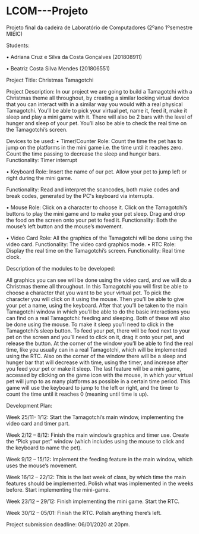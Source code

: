 # LCOM---Projeto
Projeto final da cadeira de Laboratório de Computadores (2ºano 1ºsemestre MIEIC)

Students: 

•	Adriana Cruz e Silva da Costa Gonçalves (201808911)

•	Beatriz Costa Silva Mendes (201806551)

Project Title: Christmas Tamagotchi

Project Description:
In our project we are going to build a Tamagotchi with a Christmas theme all throughout, by creating a similar looking virtual device that you can interact with in a similar way you would with a real physical Tamagotchi. You’ll be able to pick your virtual pet, name it, feed it, make it sleep and play a mini game with it. There will also be 2 bars with the level of hunger and sleep of your pet. You’ll also be able to check the real time on the Tamagotchi’s screen.

Devices to be used:
•	Timer/Counter
Role: Count the time the pet has to jump on the platforms in the mini game i.e. the time until it reaches zero.
Count the time passing to decrease the sleep and hunger bars.
Functionality: Timer interrupt

•	Keyboard
Role: Insert the name of our pet.
Allow your pet to jump left or right during the mini game.

Functionality: Read and interpret the scancodes, both make codes and break codes, generated by the PC's keyboard via interrupts.

•	Mouse
Role: Click on a character to choose it. 
Click on the Tamagotchi’s buttons to play the mini game and to make your pet sleep. 
Drag and drop the food on the screen onto your pet to feed it.
Functionality: Both the mouse’s left button and the mouse’s movement.

•	Video Card
Role: All the graphics of the Tamagotchi will be done using the video card.
Functionality: The video card graphics mode.
•	RTC
Role: Display the real time on the Tamagotchi’s screen. 
Functionality: Real time clock.

Description of the modules to be developed:

All graphics you can see will be done using the video card, and we will do a Christmas theme all throughout.
In this Tamagotchi you will first be able to choose a character that you want to be your virtual pet. To pick the character you will click on it using the mouse.
Then you’ll be able to give your pet a name, using the keyboard. 
After that you’ll be taken to the main Tamagotchi window in which you’ll be able to do the basic interactions you can find on a real Tamagotchi: feeding and sleeping. Both of these will also be done using the mouse. To make it sleep you’ll need to click in the Tamagotchi’s sleep button. To feed your pet, there will be food next to your pet on the screen and you’ll need to click on it, drag it onto your pet, and release the button.
At the corner of the window you’ll be able to find the real time, like you usually can in a real Tamagotchi, which will be implemented using the RTC.
Also on the corner of the window there will be a sleep and hunger bar that will decrease with time, using the timer, and increase after you feed your pet or make it sleep. 
The last feature will be a mini game, accessed by clicking on the game icon with the mouse, in which your virtual pet will jump to as many platforms as possible in a certain time period. This game will use the keyboard to jump to the left or right, and the timer to count the time until it reaches 0 (meaning until time is up).

Development Plan:

Week 25/11- 1/12: Start the Tamagotchi’s main window, implementing the video card and timer part.

Week 2/12 – 8/12: Finish the main window’s graphics and timer use. Create the “Pick your pet” window (which includes using the mouse to click and the keyboard to name the pet).

Week 9/12 – 15/12: Implement the feeding feature in the main window, which uses the mouse’s movement.

Week 16/12 – 22/12: This is the last week of class, by which time the main features should be implemented. Polish what was implemented in the weeks before. Start implementing the mini-game.

Week 23/12 – 29/12: Finish implementing the mini game. Start the RTC.

Week 30/12 – 05/01: Finish the RTC. Polish anything there’s left. 

Project submission deadline: 06/01/2020 at 20pm.

